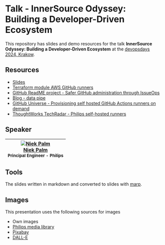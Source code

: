 # Talk - InnerSource Odyssey: Building a Developer-Driven Ecosystem

This repository has slides and demo resources for the talk **InnerSource Odyssey: Building a Developer-Driven Ecosystem** at the [devopsdays 2024, Krakow](https://dodkrakow.pl/lecture-2024/#id=91833).

## Resources

- [Slides](https://npalm.github.io/2024-03-18_devopsdays-krakow/)
- [Terraform module AWS GitHub runners](https://github.com/philips-labs/terraform-aws-github-runner)
- [GitHub ReadME project - Safer GitHub administration through IssueOps ](https://github.com/readme/guides/github-issueops-philips)
- [Blog - data pipe](https://040code.github.io/2023/01/06/github-event-aws-eventbridge)
- [GitHub Universe - Provisioning self hosted GitHub Actions runners on demand](https://www.youtube.com/watch?v=IL5T8zb-Zfo)
- [ThoughtWorks TechRadar - Philips self-hosted runners](https://www.thoughtworks.com/radar/tools/philips-s-self-hosted-github-runner)

## Speaker

<!-- markdownlint-disable MD013 MD033 -->
| [![Niek Palm](https://avatars.githubusercontent.com/npalm?s=100)<br />Niek Palm](https://github.com/npalm)<br /><sub>Principal Engineer - Philips</sub> |
| :---: |
<!-- markdownlint-enable MD013 MD033 -->

## Tools

The slides written in markdown and converted to slides with [marp](https://marp.app/).

## Images

This presentation uses the following sources for images

- Own images
- [Philips media library](https://www.philips.com/a-w/about/news/media-library.html)
- [Pixabay](https://pixabay.com/)
- [DALL-E](https://labs.openai.com/)
